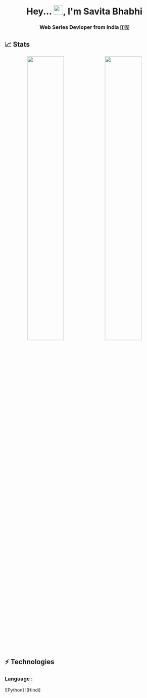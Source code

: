 <h1 align="center">Hey... <img src="https://github.com/TheDudeThatCode/TheDudeThatCode/blob/master/Assets/Hi.gif" width="29">, I'm Savita Bhabhi </h1>
<h3 align="center">Web Series Devloper from India 🇮🇳 </h3>

## 📈 Stats
<p align="center">
	
  <img width="48%" src="https://github-readme-stats.vercel.app/api?username=SavitaBhabhi&show_icons=true&theme=tokyonight" />
  <img width="48%" src="https://github-readme-streak-stats.herokuapp.com/?user=SavitaBhabhi&theme=tokyonight" />
</p>



## ⚡ Technologies

### Language :
![Python]
![Hindi]




